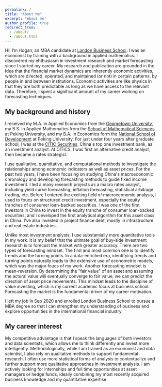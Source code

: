 ```yaml
---
permalink: /
title: "About Me"
excerpt: "About me"
author_profile: true
redirect_from: 
  - /about/
  - /about.html
---
```


Hi! I’m Hogan, an MBA candidate at [London Business School](https://www.london.edu/masters-degrees/mba/). I was an economist by training with a background in applied mathematics. I discovered my ehthusiasm in investment research and market forecasting since I started my career. My research and publication are  grounded in the idea that the financial market dynamics are inherently economic activities, which are directed, operated, and maintained (or not) in certain patterns, by people in and between institutions. Economic activities are like physics in that they are both predictable as long as we have access to the relevant data. Therefore, I spent a significant amount of my career working on forecasting techniques.
 

## My background and history
I received my M.A. in Applied Economics from the [Georgetown University](https://econ.georgetown.edu/academics/masters-programs-in-economics/masters-in-applied-economics/), my B.S. in Applied Mathematics from the [School of Mathematical Sciences](http://english.math.pku.edu.cn/) at Peking University, and my B.A. in Economics form the [National School of Development](https://en.nsd.pku.edu.cn/) at Peking University. For just under four years after graduate school, I was at the [CITIC Securities](http://www.cs.ecitic.com/newsite/en/CorporateInformation/aboutciticsecurities/201710/t20171016_61176.html), China's top one investment bank, as an investment analyst. At CITICS, I was first an alternative credit analyst, then became a rates strategist. 

I use qualitative, quantitative, and computational methods to investigate the relationships among economic indicators as well as asset prices. For the past two years, I have been focusing on studying China's macroeconomic chronology and developing forecasting methods to guide fixed income investment. I led a many research projects as a macro rates analyst, including yield curve forecasting, inflation forecasting, statistical arbitrage trading, etc. Before I entered the exciting field of macroeconomic analysis, I used to foucs on structured credit investment, especially the equity tranches of consumer loan-backed securities. I was one of the first investors in China to invest in the equity tranche of consumer loan-backed securities, and I developed the first analytical algorithm for this asset class in China. I’ve also invested in project finance debt, mostly in infrastructure and real estate industries.

Unlike most investment analysts, I use substantially more quantitative tools in my work. It is my belief that the ultimate goal of buy-side investment research is to forecast the market with greater accuracy. There are two types of forecasting mindset. The first and most common one is to identify trends and the turning points. In a data-enriched era, identifying trends and turning points naturally leads to the extensive use of econometric models, which was the major foucs of my work. Another forecasting mindset is mean-reversion. By determining the "fair value" of an asset and assuming the actural value will eventually converge to  fair value, we can predict the direction of asset price movements. This mindset leads to the discipine of value investing, which is my current academic focus at business school. Forecasting the market is the fundamental driver of my career motivation.

I left my job in Sep 2020 and enrolled London Business School to pursue a MBA degree so that I can strengthen my understanding of business and explore opportunities in the international financial industry.

## My career interest
My competitive advantage is that I speak the languages of both investors and data scientists, which allows me to think differently and invest more intelligently. Methodologically, while I am trained as an economist and data scientist, I also rely on  qualitative methods to support fundamental research. I often use more statistical forms of analysis to contextualize and further support more qualitative approaches in investment analysis. I am actively looking for internships and full time opportunities at asset managers or hedge funds, ideally combining my most recently acquired business knowledge and my quantitative expertise. 
